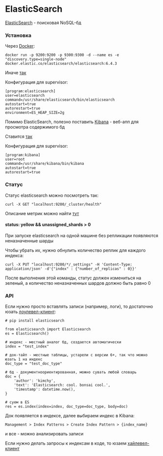 # ElasticSearch

[ElasticSearch](https://www.elastic.co/) - поисковая NoSQL-бд

### Установка

Через [Docker](https://www.elastic.co/guide/en/elasticsearch/reference/current/docker.html):

```text
docker run -p 9200:9200 -p 9300:9300 -d --name es -e "discovery.type=single-node" docker.elastic.co/elasticsearch/elasticsearch:6.4.3
```

Иначе [так](https://www.elastic.co/guide/en/elasticsearch/reference/current/install-elasticsearch.html)

Конфигурация для supervisor:

```text
[program:elasticsearch]
user=elasticsearch
command=/usr/share/elasticsearch/bin/elasticsearch
autostart=true
autorestart=true
environment=ES_HEAP_SIZE=2g
```

Помимо ElasticSearch, полезно поставить [Kibana](https://www.elastic.co/products/kibana) - веб-апп для просмотра содержимого бд

Ставится [так](https://www.elastic.co/downloads/kibana)

Конфигурация для supervisor:

```text
[program:kibana]
user=root
command=/usr/share/kibana/bin/kibana
autostart=true
autorestart=true
```

### Статус

Статус elasticsearch можно посмотреть так:

```text
curl -X GET "localhost:9200/_cluster/health"
```

Описание метрик можно найти [тут](https://habr.com/ru/company/yamoney/blog/358550/)

#### status: yellow && unassigned\_shards &gt; 0

При запуске elasticsearch на одной машине без репликации появляются неназначенные шарды

Чтобы убрать их, нужно обнулить количество реплик для каждого индекса:

```text
curl -X PUT "localhost:9200/*/_settings" -H 'Content-Type: application/json' -d'{"index" : {"number_of_replicas" : 0}}'
```

После выполнения этой команды, статус должен измениться на зеленый, а количество неназначенных шардов должно быть равно 0

### API

Если нужно просто вставлять записи \(например, логи\), то достаточно юзать [лоулевел-клиент](https://elasticsearch-py.readthedocs.io/en/master/):

```text
# pip install elasticsearch

from elasticsearch import Elasticsearch
es = Elasticsearch()

# индекс - местный аналог бд, создается автоматически
index = "test_index"

# док-тайп - местные таблицы, устарели с версии 6+, так что можно юзать 1 на индекс
doc_type = "test_doc_type"

# бд - документноориентированная, можно сувать любой словарь
doc = {
    'author': 'kimchy',
    'text': 'Elasticsearch: cool. bonsai cool.',
    'timestamp': datetime.now(),
}

# суем в ES
res = es.index(index=index, doc_type=doc_type, body=doc)
```

Док появляется в индексе, далее выбираем индекс в Kibana:

```text
Management > Index Patterns > Create Index Pattern > {index_name}
```

и все - можно анализировать записи

Если нужно делать запросы к индексам в коде, то юзаем [хайлевел-клиент](https://elasticsearch-dsl.readthedocs.io/en/latest/)

